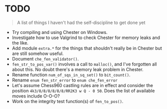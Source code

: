 # TODO
> A list of things I haven't had the self-discipline to get done yet

* Try compiling and using Chester on Windows.
* Investigate how to use Valgrind to check Chester for memory leaks and the like.
* Add module `extra.*` for the things that shouldn't really be in Chester but
  are still somehow useful.
* Document `che_fen_validator()`.
* `fen_str_to_pos_var()` involves a call to `malloc()`, and I've forgotten all about
  this. No doubt there's a memory leak problem in Chester.
* Rename function `num_of_sqs_in_sq_set()` to `bit_count()`.
* Rename `enum fen_str_error` to `enum che_fen_error`
* Let's assume Chess960 castling rules are in effect and consider the position
  `4k3/8/8/8/8/8/8/RR2K3 w Q - 0 50`. Does the list of available moves include O-O-O?
* Work on the integrity test function(s) of `fen_to_pos()`.
